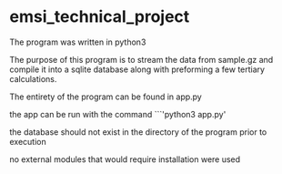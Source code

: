 # emsi_technical_project

The program was written in python3

The purpose of this program is to stream the data from sample.gz and compile it into a sqlite database along with preforming a few tertiary calculations.

The entirety of the program can be found in app.py

the app can be run with the command ```'python3 app.py'

the database should not exist in the directory of the program prior to execution

no external modules that would require installation were used